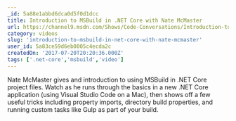 ```yaml
---
_id: 5a88e1abbd6dca0d5f0d1dcc
title: Introduction to MSBuild in .NET Core with Nate McMaster
url: https://channel9.msdn.com/Shows/Code-Conversations/Introduction-to-MSBuild-in-NET-Core-with-Nate-McMaster
category: videos
slug: 'introduction-to-msbuild-in-net-core-with-nate-mcmaster'
user_id: 5a83ce59d6eb0005c4ecda2c
createdOn: '2017-07-20T20:20:36.000Z'
tags: ['.net-core','msbuild','video']
---
```


Nate McMaster gives and introduction to using MSBuild in .NET Core project files. Watch as he runs through the basics in a new .NET Core application (using Visual Studio Code on a Mac), then shows off a few useful tricks including property imports, directory build properties, and running custom tasks like Gulp as part of your build.
